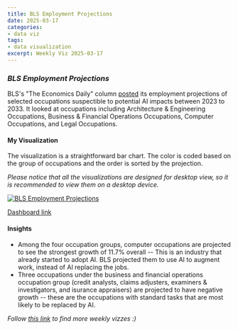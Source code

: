 ```yaml
---
title: BLS Employment Projections
date: 2025-03-17
categories:
- data viz
tags:
- data visualization
excerpt: Weekly Viz 2025-03-17
---
```


### *BLS Employment Projections*

BLS's "The Economics Daily" column [posted](https://www.bls.gov/opub/ted/2025/ai-impacts-in-bls-employment-projections.htm) its employment projections of selected occupations suspectible to potential AI impacts between 2023 to 2033. It looked at occupations including Architecture & Engineering Occupations, Business & Financial Operations Occupations, Computer Occupations, and Legal Occupations. 

#### My Visualization

The visualization is a straightforward bar chart. The color is coded based on the group of occupations and the order is sorted by the projection.  

*Please notice that all the visualizations are designed for desktop view, so it is recommended to view them on a desktop device.*  

<div class='tableauPlaceholder' id='viz1742275616776' style='position: relative'>
  <noscript><a href='#'>
    <img alt='BLS Employment Projections ' src='https:&#47;&#47;public.tableau.com&#47;static&#47;images&#47;20&#47;20250317BLSEmploymentProjections&#47;BLSEmploymentProjections&#47;1_rss.png' style='border: none' />
  </a></noscript>
  <object class='tableauViz'  style='display:none;'>
    <param name='host_url' value='https%3A%2F%2Fpublic.tableau.com%2F' />
    <param name='embed_code_version' value='3' />
    <param name='site_root' value='' />
    <param name='name' value='20250317BLSEmploymentProjections&#47;BLSEmploymentProjections' />
    <param name='tabs' value='no' />
    <param name='toolbar' value='yes' />
    <param name='static_image' value='https:&#47;&#47;public.tableau.com&#47;static&#47;images&#47;20&#47;20250317BLSEmploymentProjections&#47;BLSEmploymentProjections&#47;1.png' />
    <param name='animate_transition' value='yes' />
    <param name='display_static_image' value='yes' />
    <param name='display_spinner' value='yes' />
    <param name='display_overlay' value='yes' />
    <param name='display_count' value='yes' />
    <param name='language' value='en-US' />
    <param name='filter' value='publish=yes' />
  </object></div>           
  <script type='text/javascript'>     
    var divElement = document.getElementById('viz1742275616776');       
    var vizElement = divElement.getElementsByTagName('object')[0];           
    if ( divElement.offsetWidth > 800 ) { vizElement.style.width='800px';vizElement.style.height='727px';} else if ( divElement.offsetWidth > 500 ) { vizElement.style.width='800px';vizElement.style.height='727px';} else { vizElement.style.width='100%';vizElement.style.height='727px';}          
    var scriptElement = document.createElement('script');        
    scriptElement.src = 'https://public.tableau.com/javascripts/api/viz_v1.js';      
    vizElement.parentNode.insertBefore(scriptElement, vizElement);             
  </script>

[Dashboard link](https://public.tableau.com/views/20250317BLSEmploymentProjections/BLSEmploymentProjections?:language=en-US&publish=yes&:sid=&:redirect=auth&:display_count=n&:origin=viz_share_link)

#### Insights
* Among the four occupation groups, computer occupations are projected to see the strongest growth of 11.7% overall -- This is an industry that already started to adopt AI. BLS projected them to use AI to augment work, instead of AI replacing the jobs.
* Three occupations under the business and financial operations occupation group (credit analysts, claims adjusters, examiners & investigators, and isurance appraisers) are projected to have negative growth -- these are the occupations with standard tasks that are most likely to be replaced by AI.    

*Follow [this link](https://yudong-94.github.io/personal-website/data%20viz/WeeklyViz2025/) to find more weekly vizzes :)*
